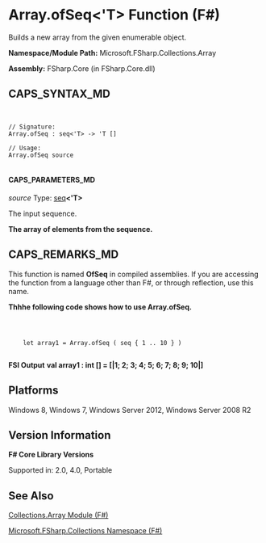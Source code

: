 # Array.ofSeq<'T> Function (F#)

Builds a new array from the given enumerable object.

**Namespace/Module Path:** Microsoft.FSharp.Collections.Array

**Assembly:** FSharp.Core (in FSharp.Core.dll)


## CAPS_SYNTAX_MD



```


// Signature:
Array.ofSeq : seq<'T> -> 'T []

// Usage:
Array.ofSeq source


```



#### CAPS_PARAMETERS_MD
*source*
Type: [seq](http://msdn.microsoft.com/en-us/library/2f0c87c6-8a0d-4d33-92a6-10d1d037ce75)**&lt;'T&gt;**


The input sequence.



**The array of elements from the sequence.**
## CAPS_REMARKS_MD
This function is named **OfSeq** in compiled assemblies. If you are accessing the function from a language other than F#, or through reflection, use this name.

**Thhhe following code shows how to use Array.ofSeq.**


```



    let array1 = Array.ofSeq ( seq { 1 .. 10 } )


```



**FSI Output**
**val array1 : int [] = [|1; 2; 3; 4; 5; 6; 7; 8; 9; 10|]**
## Platforms
Windows 8, Windows 7, Windows Server 2012, Windows Server 2008 R2


## Version Information
**F# Core Library Versions**

Supported in: 2.0, 4.0, Portable




## See Also
[Collections.Array Module &#40;F&#35;&#41;](Collections.Array+Module+%28F%23%29.md)

[Microsoft.FSharp.Collections Namespace &#40;F&#35;&#41;](Microsoft.FSharp.Collections+Namespace+%28F%23%29.md)

